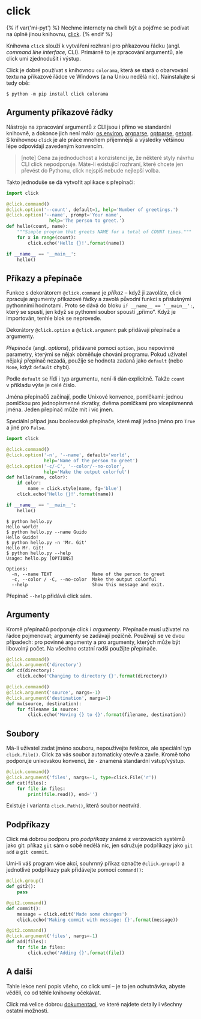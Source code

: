 click
=====

{% if var('mi-pyt') %}
Nechme internety na chvíli být a pojďme se podívat na úplně jinou knihovnu,
[click](http://click.pocoo.org/5/).
{% endif %}

Knihovna `click` slouží k vytváření rozhraní pro příkazovou řádku
(angl. *command line interface*, CLI).
Primárně to je zpracování argumentů, ale click umí zjednodušit i výstup.

Click je dobré používat s knihovnou `colorama`, která se stará o obarvování
textu na příkazové řádce ve Windows (a na Unixu nedělá nic).
Nainstalujte si tedy obě:

```console
$ python -m pip install click colorama
```


## Argumenty příkazové řádky

Nástroje na zpracování argumentů z CLI jsou i přímo ve standardní knihovně,
a dokonce jich není málo: [os.environ], [argparse], [optparse], [getopt].
S knihovnou `click` je ale práce mnohem příjemnější a výsledky většinou
lépe odpovídají zavedeným konvencím.

> [note]
> Cena za jednoduchost a konzistenci je, že některé styly návrhu CLI click
> nepodporuje.
> Máte-li existující rozhraní, které chcete jen převést do Pythonu,
> click nejspíš nebude nejlepší volba.

[os.environ]: https://docs.python.org/3/library/os.html#os.environ
[argparse]: https://docs.python.org/3/library/argparse.html
[optparse]: https://docs.python.org/3/library/optparse.html
[getopt]: https://docs.python.org/3/library/getopt.html

Takto jednoduše se dá vytvořit aplikace s přepínači:

```python
import click

@click.command()
@click.option('--count', default=1, help='Number of greetings.')
@click.option('--name', prompt='Your name',
                help='The person to greet.')
def hello(count, name):
    """Simple program that greets NAME for a total of COUNT times."""
    for x in range(count):
        click.echo('Hello {}!'.format(name))

if __name__ == '__main__':
    hello()
```


## Příkazy a přepínače

Funkce s dekorátorem `@click.command` je *příkaz* – když ji zavoláte,
click zpracuje argumenty příkazové řádky a zavolá původní funkci
s příslušnými pythonními hodnotami.
Proto se dává do bloku `if __name__ == '__main__':`, který se spustí, jen
když se pythonní soubor spoustí „přímo“.
Když je importován, tenhle blok se neprovede.

Dekorátory `@click.option` a `@click.argument` pak přidávají přepínače
a argumenty.

*Přepínače* (angl. *options*), přidávané pomocí `option`, jsou nepovinné
parametry, kterými se nějak obměňuje chování programu.
Pokud uživatel nějaký přepínač nezadá, použije se hodnota zadaná jako `default`
(nebo `None`, když `default` chybí).

Podle `default` se řídí i typ argumentu, není-li dán explicitně.
Takže `count` v příkladu výše je celé číslo.

Jména přepínačů začínají, podle Unixové konvence, pomlčkami: jednou pomlčkou
pro jednopísmenné zkratky, dvěma pomlčkami pro vícepísmenná jména.
Jeden přepínač může mít i víc jmen.

Speciální případ jsou booleovské přepínače, které mají jedno jméno
pro `True` a jiné pro `False`.

```python
import click

@click.command()
@click.option('-n', '--name', default='world',
              help='Name of the person to greet')
@click.option('-c/-C', '--color/--no-color',
              help='Make the output colorful')
def hello(name, color):
    if color:
        name = click.style(name, fg='blue')
    click.echo('Hello {}!'.format(name))

if __name__ == '__main__':
    hello()
```

```console
$ python hello.py
Hello world!
$ python hello.py --name Guido
Hello Guido!
$ python hello.py -n 'Mr. Git'
Hello Mr. Git!
$ python hello.py --help
Usage: hello.py [OPTIONS]

Options:
  -n, --name TEXT               Name of the person to greet
  -c, --color / -C, --no-color  Make the output colorful
  --help                        Show this message and exit.
```

Přepínač `--help` přidává click sám.


## Argumenty

Kromě přepínačů podporuje click i *argumenty*.
Přepínače musí uživatel na řádce pojmenovat; argumenty se zadávají pozičně.
Používají se ve dvou případech: pro povinné argumenty a pro argumenty, kterých
může být libovolný počet.
Na všechno ostatní radši použijte přepínače.

```python
@click.command()
@click.argument('directory')
def cd(directory):
    click.echo('Changing to directory {}'.format(directory))

@click.command()
@click.argument('source', nargs=-1)
@click.argument('destination', nargs=1)
def mv(source, destination):
    for filename in source:
        click.echo('Moving {} to {}'.format(filename, destination))
```


## Soubory

Má-li uživatel zadat jméno souboru, nepoužívejte řetězce, ale speciální typ
`click.File()`.
Click za vás soubor automaticky otevře a zavře.
Kromě toho podporuje unixovskou konvenci, že `-` znamená standardní
vstup/výstup.

```python
@click.command()
@click.argument('files', nargs=-1, type=click.File('r'))
def cat(files):
    for file in files:
        print(file.read(), end='')
```

Existuje i varianta `click.Path()`, která soubor neotvírá.


## Podpříkazy

Click má dobrou podporu pro *podpříkazy* známé z verzovacích systémů jako git:
příkaz `git` sám o sobě nedělá nic, jen sdružuje podpříkazy jako `git add`
a `git commit`.

Umí-li váš program více akcí, souhrnný příkaz označte `@click.group()`
a jednotlivé podpříkazy pak přidávejte pomocí `command()`:

```python
@click.group()
def git2():
    pass

@git2.command()
def commit():
    message = click.edit('Made some changes')
    click.echo('Making commit with message: {}'.format(message))

@git2.command()
@click.argument('files', nargs=-1)
def add(files):
    for file in files:
        click.echo('Adding {}'.format(file))
```


## A další

Tahle lekce není popis všeho, co click umí – je to jen ochutnávka,
abyste věděli, co od téhle knihovny očekávat.

Click má velice dobrou [dokumentaci], ve které najdete detaily i všechny
ostatní možnosti.

[dokumentaci]: http://click.pocoo.org/5/

